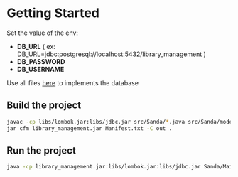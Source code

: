 # Getting Started

Set the value of the env:
- **DB_URL** ( ex: DB_URL=jdbc:postgresql://localhost:5432/library_management )
- **DB_PASSWORD**
- **DB_USERNAME**

Use all files [here](database) to implements the database

## Build the project 

```bash
javac -cp libs/lombok.jar:libs/jdbc.jar src/Sanda/*.java src/Sanda/model/*.java  src/Sanda/repository/*.java -d out 
jar cfm library_management.jar Manifest.txt -C out . 
```

## Run the project

```bash
java -cp library_management.jar:libs/lombok.jar:libs/jdbc.jar Sanda/Main 
```
